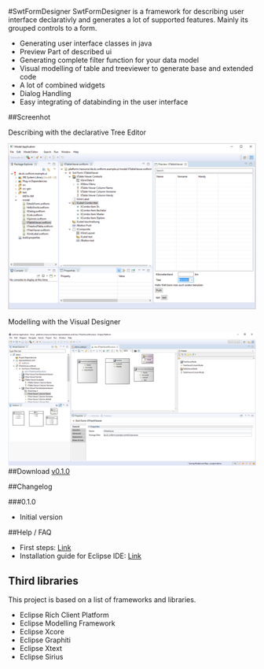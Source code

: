 #SwtFormDesigner
SwtFormDesigner is a framework for describing user interface declarativly and generates a lot of supported features. Mainly its grouped controls to a form. 
* Generating user interface classes in java
* Preview Part of described ui
* Generating complete filter function for your data model
* Visual modelling of table and treeviewer to generate base and extended code
* A lot of combined widgets
* Dialog Handling
* Easy integrating of databinding in the user interface

##Screenhot

Describing with the declarative Tree Editor

![SwtFormDesigner screenshot](https://github.com/chqu1012/de.dc.swtform.designer/blob/master/readme/images/application-v0.1.1.PNG "SwtFormDesigner")

Modelling with the Visual Designer

![VisualEditor screenshot](https://github.com/chqu1012/de.dc.swtform.designer/blob/master/readme/images/application-v0.1.2.PNG "SwtFormDesigner")
##Download
[v0.1.0](https://github.com/chqu1012/de.dc.swtform.designer/blob/master/built/downloads/v0.1.0.zip)

##Changelog

###0.1.0
* Initial version

##Help / FAQ
* First steps: [Link](https://github.com/chqu1012/de.dc.swtform.designer/wiki)
* Installation guide for Eclipse IDE: [Link](https://github.com/chqu1012/de.dc.swtform.designer/wiki/Installation-guide-for-Eclipse-IDE)

## Third libraries
This project is based on a list of frameworks and libraries.
* Eclipse Rich Client Platform
* Eclipse Modelling Framework
* Eclipse Xcore
* Eclipse Graphiti
* Eclipse Xtext
* Eclipse Sirius
    

